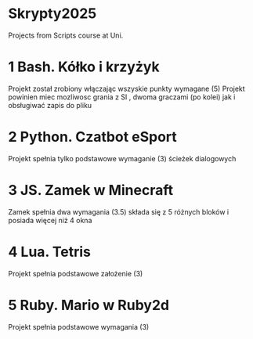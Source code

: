 # Skrypty2025
Projects from Scripts course at Uni.


# 1 Bash. Kółko i krzyżyk

Projekt został zrobiony włączając wszyskie punkty wymagane (5)
Projekt powinien miec mozliwosc grania z SI , dwoma graczami (po kolei) jak i obsługiwać zapis do pliku

# 2 Python. Czatbot eSport

Projekt spełnia tylko podstawowe wymaganie (3) ścieżek dialogowych

# 3 JS. Zamek w Minecraft

Zamek spełnia dwa wymagania (3.5) składa się z 5 różnych bloków i posiada więcej niż 4 okna

# 4 Lua. Tetris

Projekt spełnia podstawowe założenie (3)

# 5 Ruby. Mario w Ruby2d

Projekt spełnia podstawowe wymagania (3)
